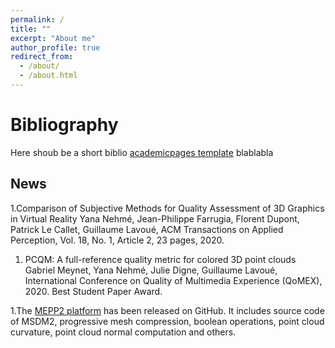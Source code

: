 ```yaml
---
permalink: /
title: ""
excerpt: "About me"
author_profile: true
redirect_from: 
  - /about/
  - /about.html
---
```


Bibliography
======
Here shoub be a short biblio [academicpages template](https://github.com/academicpages/academicpages.github.io) blablabla

News
------
1.Comparison of Subjective Methods for Quality Assessment of 3D Graphics in Virtual Reality
Yana Nehmé, Jean-Philippe Farrugia, Florent Dupont, Patrick Le Callet, Guillaume Lavoué, ACM Transactions on Applied Perception, Vol. 18, No. 1, Article 2, 23 pages, 2020. 

1. PCQM: A full-reference quality metric for colored 3D point clouds 
Gabriel Meynet, Yana Nehmé, Julie Digne, Guillaume Lavoué, International Conference on Quality of Multimedia Experience (QoMEX), 2020. Best Student Paper Award.

1.The [MEPP2 platform](https://github.com/MEPP-team/MEPP2) has been released on GitHub. It includes source code of MSDM2, progressive mesh compression, boolean operations, point cloud curvature, point cloud normal computation and others.
